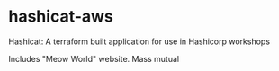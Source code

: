 # hashicat-aws
Hashicat: A terraform built application for use in Hashicorp workshops

Includes "Meow World" website.
Mass mutual

